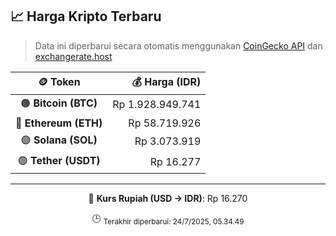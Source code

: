

<!-- HARGA_KRIPTO -->
## 📈 Harga Kripto Terbaru

> Data ini diperbarui secara otomatis menggunakan [CoinGecko API](https://www.coingecko.com/) dan [exchangerate.host](https://exchangerate.host/)

<div align="center">

| 🪙 Token | 💰 Harga (IDR) |
|:------:|---------------:|
| 🟠 **Bitcoin (BTC)**   | Rp 1.928.949.741 |
| 🔵 **Ethereum (ETH)**  | Rp 58.719.926 |
| 🟣 **Solana (SOL)**    | Rp 3.073.919 |
| 🟢 **Tether (USDT)**   | Rp 16.277 |

---

💱 **Kurs Rupiah (USD → IDR)**: Rp 16.270

🕒 <sub>Terakhir diperbarui: 24/7/2025, 05.34.49</sub>

</div>
<!-- /HARGA_KRIPTO -->